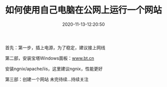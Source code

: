 ﻿---
layout: post
title:  "如何使用自己电脑在公网上运行一个网站"
date:   2020-11-13-12:20:50
categories: ML
tags: Margin
excerpt: 首先：第一步，插上电源，为了稳定，建议接上网线第二部，...

mathjax: true
---

首先：第一步，插上电源，为了稳定，建议接上网线

第二部，安装宝塔Windows面板：www.bt.cn

安装ngnix/apache/iis，这里建议ngnix，性能更好

第三部：创建一个网站
未完待续...持续关注
